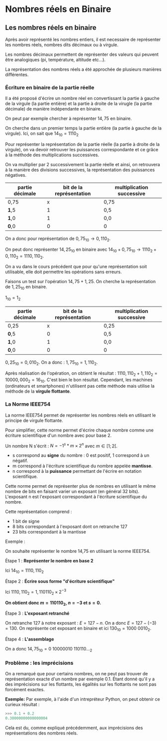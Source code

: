 # Nombres réels en Binaire

## Les nombres réels en binaire

Après avoir représenté les nombres entiers, il est necessaire de représenter les nombres réels, nombres dits décimaux ou à virgule.

Les nombres décimaux permettent de représenter des valeurs qui peuvent être analogiques (pi, température, altitude etc...).

La représentation des nombres réels a été approchée de plusieurs manières différentes.

### Écriture en binaire de la partie réelle

Il a été proposé d'écrire un nombre réel en convertissant la partie à gauche de la virgule (la partie entière) et la partie à droite de la virugle (la partie décimale) de manière indépendante en binaire.

On peut par exemple chercher à représenter $14,75$ en binaire.

On cherche dans un premier temps la partie entière (la partie à gauche de la virgule).
Ici, on sait que $14_{10} = 1110_2$

Pour représenter la représentation de la partie réelle (la partie à droite de la virgule), on va devoir retrouver les puissances correspondante et ce grâce à la méthode des multiplications successives.

On va multiplier par 2 successivement la partie réelle et ainsi, on retrouvera à la manière des divisions successives, la représentation des puissances négatives.

|partie décimale|bit de la représentation|multiplication successive|
|-|-|-|
|0,75|x|0,75|
|**1**,5|1|0,5|
|**1**,0|1|0,0|
|**0**,0|0|0|

On a donc pour représentation de $0,75_{10} \rightarrow 0,110_2$.

On peut donc représenter $14,25_{10}$ en binaire avec $14_{10} + 0,75_{10} \rightarrow 1110_2 + 0,110_2 = 1110,110_2$.

On a vu dans le cours précédent que pour qu'une représentation soit utilisable, elle doit permettre les opérations sans erreurs.

Faisons un test sur l'opération $14,75 + 1,25$.
On cherche la représentation de $1,25_{10}$ en binaire.

$1_{10} = 1_2$

|partie décimale|bit de la représentation|multiplication successive|
|-|-|-|
|0,25|x|0,25|
|**0**,5|0|0,5|
|**1**,0|1|0,0|
|**0**,0|0|0|

$0,25_{10} = 0,010_{2}$.
On a donc : $1,75_{10} = 1,110_{2}$.

Après réalisation de l'opération, on obtient le résultat : $1110,110_2 + 1,110_2 = 10000,000_2 = 16_{10}$. C'est bien le bon résultat.
Cependant, les machines (ordinateurs et smartphones) n'utilisent pas cette méthode mais utilise la méthode de la **virgule flottante**.

### La Norme IEEE754

La norme IEEE754 permet de représenter les nombres réels en utilisant le principe de virgule flottante.

Pour simplifier, cette norme permet d'écrire chaque nombre comme une écriture scientifique d'un nombre avec pour base 2.

Un nombre N s'écrit : $N = -1^s * m \times 2^n$ avec $m \in [1;2[$.

- s correspond au **signe** du nombre : 0 est positif, 1 correspond à un négatif.
- m correspond à l'écriture scientifique du nombre appelée **mantisse**.
- n correspond à la **puissance** permettant de l'écrire en notation scientifique.

Cette norme permet de représenter plus de nombres en utilisant le même nombre de bits en faisant varier un exposant (en général 32 bits).
L'exposant n est l'exposant correspondant à l'écriture scientifique du nombre.

Cette représentation comprend :

- 1 bit de signe
- 8 bits correspondant à l'exposant dont on retranche 127
- 23 bits correspondant à la mantisse

Exemple :

On souhaite représenter le nombre 14,75 en utilisant la norme IEEE754.

Étape 1 : **Représenter le nombre en base 2**  

Ici $14_{10} = 1110,110_2$

Étape 2 : **Écrire sous forme "d'écriture scientifique"**  

Ici $1110,110_2 = 1,110110_2 \times 2^{-3}$

**On obtient donc $m=110110_2$, $n=-3$ et $s=0$.**

Étape 3 : **L'exposant retranché**  

On retranche 127 à notre exposant : $E = 127 - n$.
On a donc $E = 127 - (-3) = 130$.
On représente cet exposant en binaire et ici $130_{10} = 1000~0010_{2}$.

Étape 4 : **L'assemblage**  

On a donc $14,75_{10} = 0~10000010~110110..._{2}$


### Problème : les imprécisions

On a remarqué que pour certains nombres, on ne peut pas trouver de représentation exacte d'un nombre par exemple 0.1.
Étant donné qu'il y a des imprécisions sur les flottants, les égalités sur les flottants ne sont pas forcément exactes.

**Exemple:**
Par exemple, à l'aide d'un intrepréteur Python, on peut obtenir ce curieux résultat :
```python
>>> 0.1 + 0.2
0.30000000000000004
```

Cela est du, comme expliqué précédemment, aux imprécisions des représentations des nombres réels.
